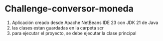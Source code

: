 # Challenge-conversor-moneda
1. Aplicación creado desde Apache NetBeans IDE 23 con JDK 21 de Java
2. las clases estan guardadas en la carpeta scr
3. para ejecutar el proyecto, se debe ejecutar la clase principal
